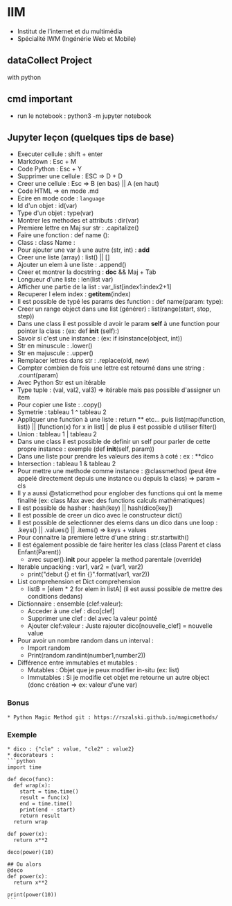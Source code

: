# IIM
  * Institut de l'internet et du multimédia
  * Spécialité IWM (Ingénérie Web et Mobile)

## dataCollect Project
with python

## cmd important
  * run le notebook : python3 -m jupyter notebook

## Jupyter leçon (quelques tips de base)
  * Executer cellule : shift + enter
  * Markdown : Esc + M
  * Code Python : Esc + Y
  * Supprimer une cellule : ESC => D + D
  * Creer une cellule : Esc => B (en bas) || A (en haut)
  * Code HTML => en mode .md
  * Ecire en mode code : ```language```
  * Id d'un objet : id(var)
  * Type d'un objet : type(var)
  * Montrer les methodes et attributs : dir(var)
  * Premiere lettre en Maj sur str : .capitalize()
  * Faire une fonction : def name ():
  * Class : class Name :
  * Pour ajouter une var à une autre (str, int) : __add__
  * Creer une liste (array) : list() || []
  * Ajouter un elem à une liste : .append()
  * Creer et montrer la docstring : __doc__ && Maj + Tab
  * Longueur d'une liste : len(list var)
  * Afficher une partie de la list : var_list[index1:index2+1]
  * Recuperer l elem index : __getitem__(index)
  * Il est possible de typé les params des function : def name(param: type):
  * Creer un range object dans une list (générer) : list(range(start, stop, step))
  * Dans une class il est possible d avoir le param __self__ à une function pour pointer la class : (ex: def __init__ (self):)
  * Savoir si c'est une instance : (ex: if isinstance(object, int))
  * Str en minuscule : .lower()
  * Str en majuscule : .upper()
  * Remplacer lettres dans str : .replace(old, new)
  * Compter combien de fois une lettre est retourné dans une string : .count(param)
  * Avec Python Str est un itérable
  * Type tuple : (val, val2, val3) => itérable mais pas possible d'assigner un item
  * Pour copier une liste : .copy()
  * Symetrie : tableau 1 ^ tableau 2
  * Appliquer une function à une liste : return ** etc... puis list(map(function, list)) || [function(x) for x in list] | de plus il est possible d utiliser filter()
  * Union : tableau 1 | tableau 2
  * Dans une class il est possible de definir un self pour parler de cette propre instance : exemple (def __init__(self, param))
  * Dans une liste pour prendre les valeurs des items à coté : ex : **dico
  * Intersection : tableau 1 & tableau 2
  * Pour mettre une methode comme instance : @classmethod (peut être appelé directement depuis une instance ou depuis la class) => param = cls
  * Il y a aussi @staticmethod pour englober des functions qui ont la meme finalité (ex: class Max avec des functions calculs mathématiques)
  * Il est possible de hasher : hash(key) || hash(dico[key])
  * Il est possible de creer un dico avec le constructeur dict()
  * Il est possible de selectionner des elems dans un dico dans une loop : .keys() || .values() || .items() => keys + values
  * Pour connaitre la premiere lettre d'une string : str.startwith()
  * Il est également possible de faire heriter les class (class Parent et class Enfant(Parent))
    * avec super().__init__ pour appeler la method parentale (override)
  * Iterable unpacking : var1, var2 = (var1, var2)
    * print("debut {} et fin {}".format(var1, var2))
  * List comprehension et Dict comprehension
    * listB = [elem * 2 for elem in listA] (il est aussi possible de mettre des conditions dedans)
  * Dictionnaire : ensemble (clef:valeur):
    * Acceder à une clef : dico[clef]
    * Supprimer une clef : del avec la valeur pointé
    * Ajouter clef:valeur : Juste rajouter dico[nouvelle_clef] = nouvelle value
  * Pour avoir un nombre random dans un interval :
    * Import random
    * Print(random.randint(number1,number2))
  * Différence entre immutables et mutables :
    * Mutables : Objet que je peux modifier in-situ (ex: list)
    * Immutables : Si je modifie cet objet me retourne un autre object (donc création => ex: valeur d'une var)

  ### Bonus
    * Python Magic Method git : https://rszalski.github.io/magicmethods/

  ### Exemple
    * dico : {"cle" : value, "cle2" : value2}
    * decorateurs :
    ```python
    import time

    def deco(func):
      def wrap(x):
        start = time.time()
        result = func(x)
        end = time.time()
        print(end - start)
        return result
      return wrap

    def power(x):
      return x**2

    deco(power)(10)

    ## Ou alors
    @deco
    def power(x):
      return x**2

    print(power(10))
    ```
